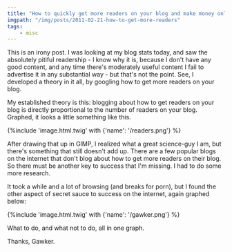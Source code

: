 ```yaml
---
title: "How to quickly get more readers on your blog and make money online!"
imgpath: "/img/posts/2011-02-21-how-to-get-more-readers"
tags:
    - misc
---
```


This is an irony post. I was looking at my blog stats today, and saw the absolutely pitiful readership - I know why it 
is, because I don't have any good content, and any time there's moderately useful content I fail to advertise it in any 
substantial way - but that's not the point. See, I developed a theory in it all, by googling how to get more readers on 
your blog.

My established theory is this: blogging about how to get readers on your blog is directly proportional to the number of 
readers on your blog. Graphed, it looks a little something like this.

{%include 'image.html.twig' with {'name': '/readers.png'} %}

After drawing that up in GIMP, I realized what a great science-guy I am, but there's something that still doesn't add up. 
There are a few popular blogs on the internet that don't blog about how to get more readers on their blog. So there must 
be another key to success that I'm missing. I had to do some more research.

It took a while and a lot of browsing (and breaks for porn), but I found the other aspect of secret sauce to success on 
the internet, again graphed below:

{%include 'image.html.twig' with {'name': '/gawker.png'} %}

What to do, and what not to do, all in one graph.

Thanks, Gawker.
